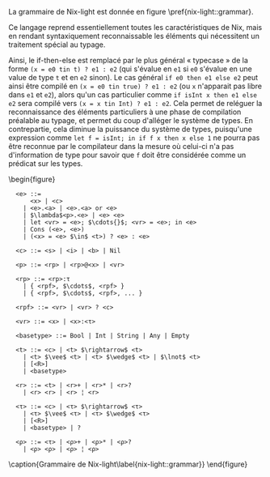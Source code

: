 La grammaire de Nix-light est donnée en figure \pref{nix-light::grammar}.

Ce langage reprend essentiellement toutes les caractéristiques de Nix, mais en
rendant syntaxiquement reconnaissable les éléments qui nécessitent un traitement
spécial au typage.

Ainsi, le if-then-else est remplacé par le plus général « typecase » de la
forme `(x = e0 tin t) ? e1 : e2` (qui s'évalue en `e1` si `e0` s'évalue en une
value de type `t` et en `e2` sinon). Le cas général `if e0 then e1 else e2`
peut ainsi être compilé en `(x = e0 tin true) ? e1 : e2` (ou `x` n'apparait pas
libre dans `e1` et `e2`), alors qu'un cas particulier comme
`if isInt x then e1 else e2` sera compilé vers `(x = x tin Int) ? e1 : e2`.
Cela permet de reléguer la reconnaissance des éléments particuliers à une phase
de compilation préalable au typage, et permet du coup d'alléger le système de
types. En contrepartie, cela diminue la puissance du système de types,
puisqu'une expression comme `let f = isInt; in if f x then x else 1` ne pourra
pas être reconnue par le compilateur dans la mesure où celui-ci n'a pas
d'information de type pour savoir que `f` doit être considérée comme un
prédicat sur les types.

\begin{figure}
  ```
    <e> ::=
        <x> | <c>
      | <e>.<a> | <e>.<a> or <e>
      | $\lambda$<p>.<e> | <e> <e>
      | let <vr> = <e>; $\cdots{}$; <vr> = <e>; in <e>
      | Cons (<e>, <e>)
      | (<x> = <e> $\in$ <t>) ? <e> : <e>

    <c> ::= <s> | <i> | <b> | Nil

    <p> ::= <rp> | <rp>@<x> | <vr>

    <rp> ::= <rp>:τ
      | { <rpf>, $\cdots$, <rpf> }
      | { <rpf>, $\cdots$, <rpf>, ... }

    <rpf> ::= <vr> | <vr> ? <c>

    <vr> ::= <x> | <x>:<τ>

    <basetype> ::= Bool | Int | String | Any | Empty

    <t> ::= <c> | <t> $\rightarrow$ <t>
      | <t> $\vee$ <t> | <t> $\wedge$ <t> | $\lnot$ <t>
      | [<R>]
      | <basetype>

    <r> ::= <t> | <r>+ | <r>* | <r>?
      | <r> <r> | <r> ¦ <r>

    <τ> ::= <c> | <τ> $\rightarrow$ <τ>
      | <τ> $\vee$ <τ> | <τ> $\wedge$ <τ>
      | [<R>]
      | <basetype> | ?

    <ρ> ::= <τ> | <ρ>+ | <ρ>* | <ρ>?
      | <ρ> <ρ> | <ρ> ¦ <ρ>
  ```
  \caption{Grammaire de Nix-light\label{nix-light::grammar}}
\end{figure}
